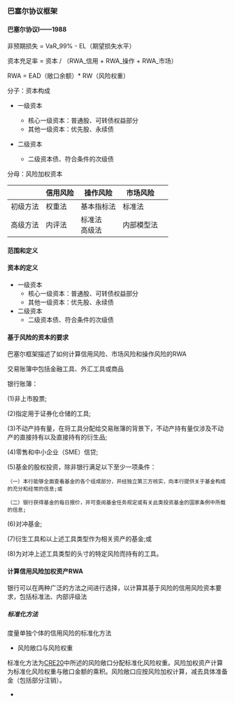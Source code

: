 ### 巴塞尔协议框架

#### 巴塞尔协议I——1988

非预期损失 = VaR_99% - EL（期望损失水平）

资本充足率 = 资本 / （RWA_信用 + RWA_操作 + RWA_市场）

RWA = EAD（敞口余额）* RW（风险权重）

分子：资本构成

- 一级资本

  - 核心一级资本：普通股、可转债权益部分
  - 其他一级资本：优先股、永续债
- 二级资本

  - 二级资本债、符合条件的次级债

分母：风险加权资本

|          | 信用风险 | 操作风险           | 市场风险   |  |
| -------- | -------- | ------------------ | ---------- | - |
| 初级方法 | 权重法   | 基本指标法         | 标准法     |  |
| 高级方法 | 内评法   | 标准法<br />高级法 | 内部模型法 |  |

#### 范围和定义

#### 资本的定义

- 一级资本
  - 核心一级资本：普通股、可转债权益部分
  - 其他一级资本：优先股、永续债
- 二级资本
  - 二级资本债、符合条件的次级债

#### 基于风险的资本的要求

巴塞尔框架描述了如何计算信用风险、市场风险和操作风险的RWA

交易账簿中包括金融工具、外汇工具或商品

银行账簿：

(1)非上市股票;

(2)指定用于证券化仓储的工具;

(3)不动产持有量，在将工具分配给交易账簿的背景下，不动产持有量仅涉及不动产的直接持有以及直接持有的衍生品;

(4)零售和中小企业（SME）信贷;

(5)基金的股权投资，除非银行满足以下至少一项条件：

    （一）本行能够全面查看基金的各个组成部分，并经独立第三方核实，向本行提供关于基金构成的充分和经常的信息;或

    （二）银行获得基金的每日报价，并可查阅基金任务规定或有关此类投资基金的国家条例中所载的信息;

(6)对冲基金;

(7)衍生工具和以上述工具类型作为相关资产的基金;或

(8)为对冲上述工具类型的头寸的特定风险而持有的工具。

#### 计算信用风险加权资产RWA

银行可以在两种广泛的方法之间进行选择，以计算其基于风险的信用风险资本要求，包括标准法、内部评级法

##### 标准化方法

度量单独个体的信用风险的标准化方法

- 风险敞口与风险权重

标准化方法为[CRE20](https://www.bis.org/basel_framework/chapter/CRE/20.htm?inforce=20230101&published=20221208)中所述的风险敞口分配标准化风险权重。风险加权资产计算为标准化风险权重与敞口金额的乘积。风险敞口应按风险加权计算，减去具体准备金（包括部分注销）。

-
